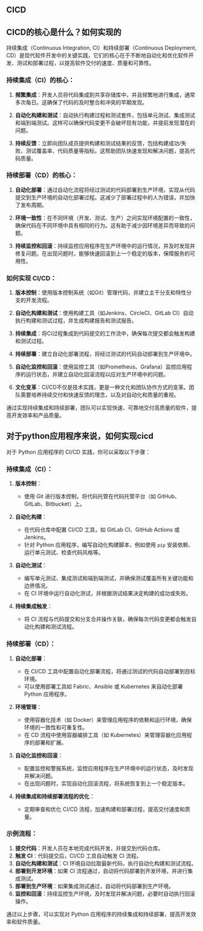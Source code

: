 ## CICD


## CICD的核心是什么？如何实现的

持续集成（Continuous Integration, CI）和持续部署（Continuous Deployment, CD）是现代软件开发中的关键实践，它们的核心在于不断地自动化和优化软件开发、测试和部署过程，以提高软件交付的速度、质量和可靠性。

### 持续集成（CI）的核心：

1. **频繁集成**：开发人员将代码集成到共享存储库中，并且频繁地进行集成，通常多次每日。这确保了代码的及时整合和冲突的早期发现。

2. **自动化构建和测试**：自动执行构建过程和测试套件，包括单元测试、集成测试和端到端测试。这样可以确保代码变更不会破坏现有功能，并提前发现潜在的问题。

3. **持续反馈**：立即向团队成员提供构建和测试结果的反馈，包括构建成功/失败、测试覆盖率、代码质量等指标。这帮助团队快速发现和解决问题，提高代码质量。

### 持续部署（CD）的核心：

1. **自动化部署**：通过自动化流程将经过测试的代码部署到生产环境，实现从代码提交到生产环境的自动化部署过程。这减少了部署过程中的人为错误，并加快了发布周期。

2. **环境一致性**：在不同环境（开发、测试、生产）之间实现环境配置的一致性，确保代码在不同环境中具有相同的行为。这有助于减少因环境差异而导致的问题。

3. **持续监控和回滚**：持续监控应用程序在生产环境中的运行情况，并及时发现并修复问题。在出现问题时，能够快速回滚到上一个稳定的版本，保障服务的可用性。

### 如何实现 CI/CD：

1. **版本控制**：使用版本控制系统（如Git）管理代码，并建立主干分支和特性分支的开发流程。

2. **自动化构建和测试**：使用构建工具（如Jenkins、CircleCI、GitLab CI）自动执行构建和测试过程，并生成构建报告和测试报告。

3. **持续集成**：将CI过程集成到代码提交的工作流中，确保每次提交都会触发构建和测试过程。

4. **持续部署**：建立自动化部署流程，将经过测试的代码自动部署到生产环境中。

5. **自动化监控和回滚**：使用监控工具（如Prometheus、Grafana）监控应用程序的运行状态，并建立自动化回滚流程以应对生产环境中的问题。

6. **文化变革**：CI/CD不仅是技术实践，更是一种文化和团队协作方式的变革。团队需要培养持续交付和快速反馈的理念，以及对自动化和质量的重视。

通过实现持续集成和持续部署，团队可以实现快速、可靠地交付高质量的软件，提高开发效率和产品质量。


## 对于python应用程序来说，如何实现cicd

对于 Python 应用程序的 CI/CD 实践，你可以采取以下步骤：

### 持续集成（CI）：

1. **版本控制**：
   - 使用 Git 进行版本控制，将代码托管在代码托管平台（如 GitHub、GitLab、Bitbucket）上。

2. **自动化构建**：
   - 在代码仓库中配置 CI/CD 工具，如 GitLab CI、GitHub Actions 或 Jenkins。
   - 针对 Python 应用程序，编写自动化构建脚本，例如使用 `pip` 安装依赖、运行单元测试、检查代码风格等。

3. **自动化测试**：
   - 编写单元测试、集成测试和端到端测试，并确保测试覆盖所有关键功能和边界情况。
   - 在 CI 环境中运行自动化测试，并根据测试结果决定构建的成功或失败。

4. **持续集成触发**：
   - 将 CI 流程与代码提交和分支合并操作关联，确保每次代码变更都会触发自动化构建和测试流程。

### 持续部署（CD）：

1. **自动化部署**：
   - 在 CI/CD 工具中配置自动化部署流程，将通过测试的代码自动部署到目标环境。
   - 可以使用部署工具如 Fabric、Ansible 或 Kubernetes 来自动化部署 Python 应用程序。

2. **环境管理**：
   - 使用容器化技术（如 Docker）来管理应用程序的依赖和运行环境，确保环境的一致性和可重复性。
   - 在 CD 流程中使用容器编排工具（如 Kubernetes）来管理容器化应用程序的部署和扩展。

3. **自动化监控和回滚**：
   - 配置监控和警报系统，监控应用程序在生产环境中的运行状态，及时发现并解决问题。
   - 在出现问题时，实现自动化回滚流程，将系统恢复到上一个稳定版本。

4. **持续集成和持续部署流程的优化**：
   - 定期审查和优化 CI/CD 流程，加速构建和部署过程，提高交付速度和质量。

### 示例流程：

1. **提交代码**：开发人员在本地完成代码开发，并提交到代码仓库。
2. **触发 CI**：代码提交后，CI/CD 工具自动触发 CI 流程。
3. **自动化构建和测试**：CI 环境自动拉取最新代码，执行自动化构建和测试流程。
4. **部署到开发环境**：如果 CI 流程通过，自动将代码部署到开发环境，并进行集成测试。
5. **部署到生产环境**：如果集成测试通过，自动将代码部署到生产环境。
6. **监控和回滚**：持续监控生产环境，及时发现并解决问题，必要时自动执行回滚操作。

通过以上步骤，可以实现对 Python 应用程序的持续集成和持续部署，提高开发效率和软件质量。
